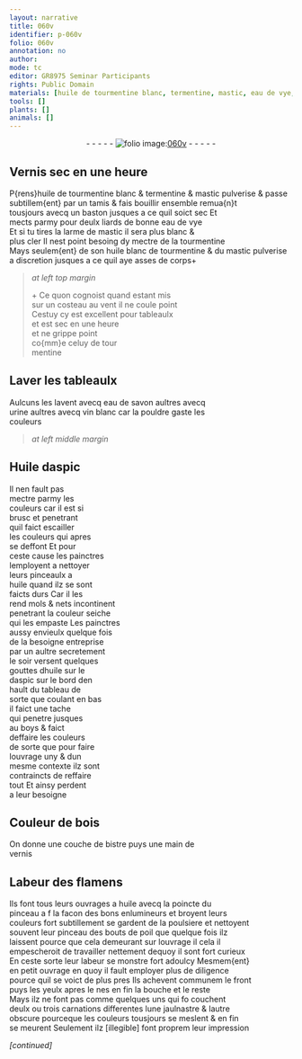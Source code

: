 ```yaml
---
layout: narrative
title: 060v
identifier: p-060v
folio: 060v
annotation: no
author:
mode: tc
editor: GR8975 Seminar Participants
rights: Public Domain
materials: [huile de tourmentine blanc, termentine, mastic, eau de vye, tourmentine, huile blanc de tourmentine, tour mentine, eau de savon, urine, vin blanc, Huile daspic, huile, huile sur le daspic, boys, bois, bistre]
tools: []
plants: []
animals: []
---
```


<div class="folio" align="center">- - - - - <a href="http://gallica.bnf.fr/ark:/12148/btv1b9059316c/f126.item" target="_blank"><img src="https://cu-mkp.github.io/2017-workshop-edition/assets/photo-icon.png" alt="folio image: " style="display:inline-block; margin-bottom:-3px;"/>060v</a> - - - - - </div>  
  

## Vernis sec en une heure

 
P{rens}<span class="m">huile de tourmentine blanc</span> & <span class="m">termentine</span> & <span class="m">mastic</span> pulverise & passe<br/> subtillem{ent} par un tamis & fais bouillir ensemble remua{n}t<br/> tousjours avecq un baston jusques a ce quil soict sec Et<br/> mects parmy pour deulx liards de bonne <span class="m">eau de vye</span><br/> Et si tu tires la larme de <span class="m">mastic</span> il sera plus blanc &<br/> plus cler Il nest point besoing dy mectre de la <span class="m">tourmentine</span><br/> Mays seulem{ent} de son <span class="m">huile blanc de tourmentine</span> & du <span class="m">mastic</span> pulverise<br/> a discretion jusques a ce quil aye asses de corps\+
 
> *at left top margin*
> 
>   \+ Ce quon cognoist quand estant mis<br/> sur un costeau au vent il ne coule point<br/> Cestuy cy est excellent pour tableaulx<br/> et est sec en une heure<br/> et ne grippe point<br/> co{mm}e celuy de <span class="m">tour<br/> mentine</span>
 
 
  

## Laver les tableaulx

 
Aulcuns les lavent avecq <span class="m">eau de savon</span> aultres avecq<br/> <span class="m">urine</span> aultres avecq <span class="m">vin blanc</span> car la pouldre gaste les<br/> couleurs

 
> *at left middle margin*
> 
>    

## <span class="m">Huile daspic</span>

 
Il nen fault pas<br/> mectre parmy les<br/> couleurs car il est si<br/> brusc et penetrant<br/> quil faict escailler<br/> les couleurs qui apres<br/> se deffont Et pour<br/> ceste cause les <span class="pro">painctres</span><br/> lemployent a nettoyer<br/> leurs pinceaulx a<br/> <span class="m">huile</span> quand ilz se sont<br/> faicts durs Car il les<br/> rend mols & nets incontinent<br/> penetrant la couleur seiche<br/> qui les empaste Les <span class="pro">painctres</span><br/> aussy envieulx quelque fois<br/> de la besoigne entreprise<br/> par un aultre secretement<br/> le soir versent quelques<br/> gouttes d<span class="m">huile sur le<br/> daspic</span> sur le bord den<br/> hault du tableau de<br/> sorte que coulant en bas<br/> il faict une tache<br/> qui penetre jusques<br/> au <span class="m">boys</span> & faict<br/> deffaire les couleurs<br/> de sorte que pour faire<br/> louvrage uny & dun<br/> mesme contexte ilz sont<br/> contraincts de reffaire<br/> tout Et ainsy perdent<br/> a leur besoigne

 
  

## Couleur de <span class="m">bois</span>

 
On donne une couche de <span class="m">bistre</span> puys une main de<br/> vernis

 
  

## Labeur des <span class="pl">flamens</span>

 
Ils font tous leurs ouvrages a <span class="m">huile</span> avecq la poincte du<br/> pinceau a f la facon des bons enlumineurs et broyent leurs<br/> couleurs fort subtillement se gardent de la poulsiere et nettoyent<br/> souvent leur pinceau des bouts de poil que quelque fois ilz<br/> laissent pource que cela demeurant sur louvrage il cela il<br/> empescheroit de travailler nettement dequoy il sont fort curieux<br/> En ceste sorte leur labeur se monstre fort adoulcy Mesmem{ent}<br/> en petit ouvrage en quoy il fault employer plus de diligence<br/> pource quil se voict de plus pres Ils achevent communem le front<br/> puys les yeulx apres le nes en fin la bouche et le reste<br/> Mays ilz ne font pas comme quelques uns qui fo couchent<br/> deulx ou trois carnations differentes lune jaulnastre & lautre<br/> obscure pourceque les couleurs tousjours se meslent & en fin<br/> se meurent Seulement ilz [illegible] font proprem leur impression

*[continued]*
 
